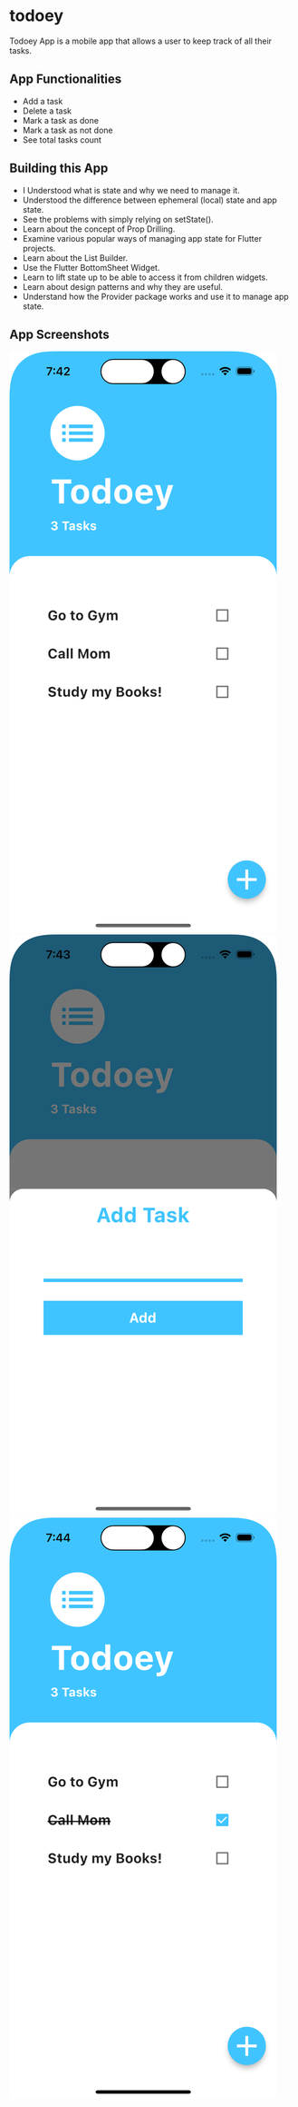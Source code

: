 # todoey

Todoey App is a mobile app that allows a user to keep track of all their tasks.

## App Functionalities

- Add a task
- Delete a task
- Mark a task as done
- Mark a task as not done
- See total tasks count

## Building this App

- I Understood what is state and why we need to manage it.
- Understood the difference between ephemeral (local) state and app state.
- See the problems with simply relying on setState().
- Learn about the concept of Prop Drilling.
- Examine various popular ways of managing app state for Flutter projects.
- Learn about the List Builder.
- Use the Flutter BottomSheet Widget.
- Learn to lift state up to be able to access it from children widgets.
- Learn about design patterns and why they are useful.
- Understand how the Provider package works and use it to manage app state.

## App Screenshots

![App Screenshot](assets/images/todoey1.png)
![App Screenshot](assets/images/todoey2.png)
![App Screenshot](assets/images/todoey3.png)
